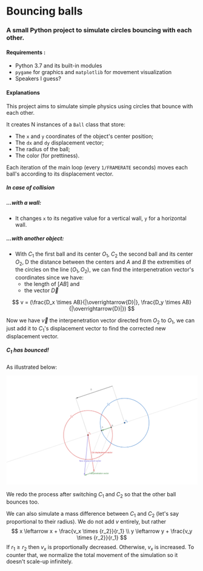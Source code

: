 # Bouncing balls

### A small Python project to simulate circles bouncing with each other.

#### Requirements : 

*   Python 3.7 and its built-in modules
*   `pygame` for graphics and `matplotlib` for movement visualization
*   Speakers I guess?





#### Explanations

This project aims to simulate simple physics using circles that bounce with each other.

It creates N instances of a `Ball` class that store:

-   The `x` and `y` coordinates of the object's center position;
-   The `dx` and `dy` displacement vector;
-   The radius of the ball;
-   The color (for prettiness).



Each iteration of the main loop (every `1/FRAMERATE` seconds) moves each ball's according to its displacement vector.



##### In case of collision

##### …with a wall:

*   It changes `x` to its negative value for a vertical wall, `y` for a horizontal wall.

##### …with another object:

*   With $C_1$ the first ball and its center $O_1$, $C_2$ the second ball and its center $O_2$, D the distance between the centers and $A$ and $B$ the extremities of the circles on the line $(O_1, O_2)$, we can find the interpenetration vector's coordinates since we have:
    *   the length of $[AB]$ and
    *   the vector $\overrightarrow{D}$

$$
v = (\frac{D_x \times AB}{|\overrightarrow{D}|}, \frac{D_y \times AB}{|\overrightarrow{D}|})
$$



Now we have $\overrightarrow{v}$  the interpenetration vector directed from $O_2$ to $O_1$, we can just add it to $C_1$'s displacement vector to find the corrected new displacement vector.

##### $C_1$ has bounced!

As illustrated below:

![illustration 1](./illu1.png)

We redo the process after switching $C_1$ and $C_2$ so that the other ball bounces too.

We can also simulate a mass difference between $C_1$ and $C_2$ (let's say proportional to their radius). We do not add $v$ entirely, but rather
$$
x \leftarrow x + \frac{v_x \times {r_2}}{r_1} \\
y \leftarrow y + \frac{v_y \times {r_2}}{r_1}
$$
If $r_1 \geqslant r_2$ then $v_x$ is proportionally decreased. Otherwise, $v_x$ is  increased. To counter that, we normalize the total movement of the simulation so it doesn't scale-up infinitely.

